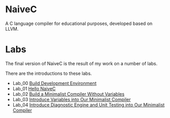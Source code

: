 # NaiveC
 A C language compiler for educational purposes, developed based on LLVM.

# Labs

The final version of NaiveC is the result of my work on a number of labs.

There are the introductions to these labs.
- Lab_00 [Build Development Environment](./lab_00/README.md)
- Lab_01 [Hello NaiveC](./lab_01/README.md)
- Lab_02 [Build a Minimalist Compiler Without Variables](./lab_02/README.md)
- Lab_03 [Introduce Variables into Our Minimalist Compiler](./lab_03/README.md)
- Lab_04 [Introduce Diagnostic Engine and Unit Testing into Our Minimalist Compiler](./lab_04/README.md)